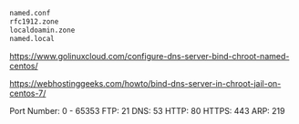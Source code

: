 ```sh
named.conf
rfc1912.zone
localdoamin.zone
named.local

```



https://www.golinuxcloud.com/configure-dns-server-bind-chroot-named-centos/

https://webhostinggeeks.com/howto/bind-dns-server-in-chroot-jail-on-centos-7/



Port Number: 0 - 65353
FTP: 21
DNS: 53
HTTP: 80
HTTPS: 443
ARP: 219

 